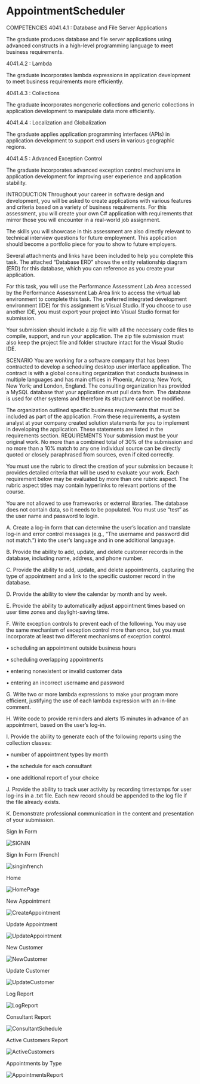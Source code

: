 # AppointmentScheduler
COMPETENCIES
4041.4.1 : Database and File Server Applications

The graduate produces database and file server applications using advanced constructs in a high-level programming language to meet business requirements.

4041.4.2 : Lambda

The graduate incorporates lambda expressions in application development to meet business requirements more efficiently.

4041.4.3 : Collections

The graduate incorporates nongeneric collections and generic collections in application development to manipulate data more efficiently.

4041.4.4 : Localization and Globalization

The graduate applies application programming interfaces (APIs) in application development to support end users in various geographic regions.

4041.4.5 : Advanced Exception Control

The graduate incorporates advanced exception control mechanisms in application development for improving user experience and application stability.

INTRODUCTION
Throughout your career in software design and development, you will be asked to create applications with various features and criteria based on a variety of business requirements. For this assessment, you will create your own C# application with requirements that mirror those you will encounter in a real-world job assignment.

 

The skills you will showcase in this assessment are also directly relevant to technical interview questions for future employment. This application should become a portfolio piece for you to show to future employers.

 

Several attachments and links have been included to help you complete this task. The attached “Database ERD” shows the entity relationship diagram (ERD) for this database, which you can reference as you create your application.

 

For this task, you will use the Performance Assessment Lab Area accessed by the Performance Assessment Lab Area link to access the virtual lab environment to complete this task. The preferred integrated development environment (IDE) for this assignment is Visual Studio. If you choose to use another IDE, you must export your project into Visual Studio format for submission.

 

Your submission should include a zip file with all the necessary code files to compile, support, and run your application. The zip file submission must also keep the project file and folder structure intact for the Visual Studio IDE.

SCENARIO
You are working for a software company that has been contracted to develop a scheduling desktop user interface application. The contract is with a global consulting organization that conducts business in multiple languages and has main offices in Phoenix, Arizona; New York, New York; and London, England. The consulting organization has provided a MySQL database that your application must pull data from. The database is used for other systems and therefore its structure cannot be modified.

The organization outlined specific business requirements that must be included as part of the application. From these requirements, a system analyst at your company created solution statements for you to implement in developing the application. These statements are listed in the requirements section.
REQUIREMENTS
Your submission must be your original work. No more than a combined total of 30% of the submission and no more than a 10% match to any one individual source can be directly quoted or closely paraphrased from sources, even if cited correctly.

 

You must use the rubric to direct the creation of your submission because it provides detailed criteria that will be used to evaluate your work. Each requirement below may be evaluated by more than one rubric aspect. The rubric aspect titles may contain hyperlinks to relevant portions of the course.

 

You are not allowed to use frameworks or external libraries. The database does not contain data, so it needs to be populated. You must use “test” as the user name and password to login.

 

A.   Create a log-in form that can determine the user’s location and translate log-in and error control messages (e.g., “The username and password did not match.”) into the user’s language and in one additional language.

 

B.  Provide the ability to add, update, and delete customer records in the database, including name, address, and phone number. 

 

C.   Provide the ability to add, update, and delete appointments, capturing the type of appointment and a link to the specific customer record in the database.

 

D.   Provide the ability to view the calendar by month and by week. 

 

E.   Provide the ability to automatically adjust appointment times based on user time zones and daylight-saving time.

 

F.   Write exception controls to prevent each of the following. You may use the same mechanism of exception control more than once, but you must incorporate at least two different mechanisms of exception control.

•   scheduling an appointment outside business hours

•   scheduling overlapping appointments

•   entering nonexistent or invalid customer data

•   entering an incorrect username and password

 

G.  Write two or more lambda expressions to make your program more efficient, justifying the use of each lambda expression with an in-line comment.

 

H.  Write code to provide reminders and alerts 15 minutes in advance of an appointment, based on the user’s log-in.

 

I.   Provide the ability to generate each of the following reports using the collection classes:

•   number of appointment types by month

•   the schedule for each consultant

•   one additional report of your choice


J.   Provide the ability to track user activity by recording timestamps for user log-ins in a .txt file. Each new record should be appended to the log file if the file already exists.

 

K.   Demonstrate professional communication in the content and presentation of your submission.

Sign In Form

![SIGNIN](https://user-images.githubusercontent.com/87586209/176087417-57c7830e-b7d8-4815-8791-ddb528e2b41d.png)

Sign In Form (French)

![singinfrench](https://user-images.githubusercontent.com/87586209/176089253-1c6a0bc0-dc2a-4574-a272-cbcfa0148e58.png)

Home

![HomePage](https://user-images.githubusercontent.com/87586209/176087463-3e4cc569-2843-4fcd-8891-004817de8ffd.png)

New Appointment

![CreateAppointment](https://user-images.githubusercontent.com/87586209/176087547-9259dbea-4b89-4dfe-b6fc-270f188799bd.png)

Update Appointment

![UpdateAppointment](https://user-images.githubusercontent.com/87586209/176087576-2ac3833f-39bc-49c4-a551-9c4deb6f0cb3.png)

New Customer

![NewCustomer](https://user-images.githubusercontent.com/87586209/176087630-e73c8aff-ce37-444d-96c7-887e78cf2a03.png)

Update Customer

![UpdateCustomer](https://user-images.githubusercontent.com/87586209/176087640-701e06bd-a757-4a0e-a9dc-c4da89af8d73.png)

Log Report

![LogReport](https://user-images.githubusercontent.com/87586209/176087653-36bd0dcd-0a03-4cdb-ace4-e4accf0e7088.png)

Consultant Report

![ConsultantSchedule](https://user-images.githubusercontent.com/87586209/176087678-4815d540-3cd2-45a0-ac7d-6ef2abc394cf.png)

Active Customers Report

![ActiveCustomers](https://user-images.githubusercontent.com/87586209/176087690-8ecff849-3a77-40d4-918d-270e4dabe9a5.png)

Appointments by Type

![AppointmentsReport](https://user-images.githubusercontent.com/87586209/176087723-c5dede9b-9929-4106-8bd7-069d61d0c6b7.png)



